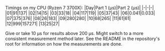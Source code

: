 Timings on my CPU (Ryzen 7 3700X): 
|Day|Part 1 (μs)|Part 2 (μs)|
|-|-|-|
|01|91|137|
|02|14|15|
|03|33|18|
|04|117|119|
|05|37|43|
|06|0.041|0.033|
|07|375|376|
|08|26|183|
|09|280|280|
|10|68|265|
|11|61|61|
|12|999|157271|
|13|25|27|

Give or take 10 μs for results above 200 μs. Might switch to a more consistent measurement method later.
See the README in the repository's root for information on how the measurements are done.